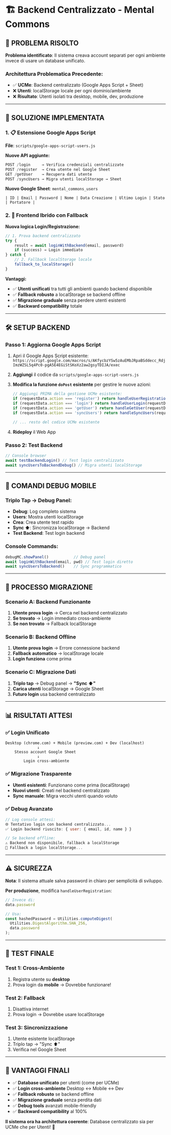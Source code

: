 # 🏗️ Backend Centralizzato - Mental Commons

## 🎯 **PROBLEMA RISOLTO**

**Problema identificato**: Il sistema creava account separati per ogni ambiente invece di usare un database unificato.

### **Architettura Problematica Precedente:**
- ✅ **UCMe**: Backend centralizzato (Google Apps Script + Sheet)
- ❌ **Utenti**: localStorage locale per ogni dominio/ambiente
- ❌ **Risultato**: Utenti isolati tra desktop, mobile, dev, produzione

---

## 🚀 **SOLUZIONE IMPLEMENTATA**

### **1. 📋 Estensione Google Apps Script**

**File**: `scripts/google-apps-script-users.js`

**Nuove API aggiunte:**
```javascript
POST /login     → Verifica credenziali centralizzate
POST /register  → Crea utente nel Google Sheet
GET /getUser    → Recupera dati utente
POST /syncUsers → Migra utenti localStorage → Sheet
```

**Nuovo Google Sheet**: `mental_commons_users`
```
| ID | Email | Password | Nome | Data Creazione | Ultimo Login | Stato | Portatore |
```

### **2. 🔄 Frontend Ibrido con Fallback**

**Nuova logica Login/Registrazione:**
```javascript
// 1. Prova backend centralizzato
try {
    result = await loginWithBackend(email, password)
    if (success) → Login immediato
} catch {
    // 2. Fallback localStorage locale
    fallback_to_localStorage()
}
```

**Vantaggi:**
- ✅ **Utenti unificati** tra tutti gli ambienti quando backend disponibile
- ✅ **Fallback robusto** a localStorage se backend offline
- ✅ **Migrazione graduale** senza perdere utenti esistenti
- ✅ **Backward compatibility** totale

---

## 🛠️ **SETUP BACKEND**

### **Passo 1: Aggiorna Google Apps Script**

1. Apri il Google Apps Script esistente: 
   `https://script.google.com/macros/s/AKfycbzYSw5zAuEMbJRpaBSddecc_RdjImzWZSL5q4Pc0-pgA5E4EGiStSKoXz2aw2gsyTDIJA/exec`

2. **Aggiungi** il codice da `scripts/google-apps-script-users.js` 

3. **Modifica la funzione `doPost` esistente** per gestire le nuove azioni:
   ```javascript
   // Aggiungi PRIMA della gestione UCMe esistente:
   if (requestData.action === 'register') return handleUserRegistration(requestData);
   if (requestData.action === 'login') return handleUserLogin(requestData);
   if (requestData.action === 'getUser') return handleGetUser(requestData);
   if (requestData.action === 'syncUsers') return handleSyncUsers(requestData);
   
   // ... resto del codice UCMe esistente
   ```

4. **Rideploy** il Web App

### **Passo 2: Test Backend**

```javascript
// Console browser
await testBackendLogin() // Test login centralizzato
await syncUsersToBackendDebug() // Migra utenti localStorage
```

---

## 📱 **COMANDI DEBUG MOBILE**

### **Triplo Tap → Debug Panel:**
- **Debug**: Log completo sistema  
- **Users**: Mostra utenti localStorage
- **Crea**: Crea utente test rapido
- **Sync ⬆️**: Sincronizza localStorage → Backend  
- **Test Backend**: Test login backend

### **Console Commands:**
```javascript
debugMC.showPanel()           // Debug panel
await loginWithBackend(email, pwd) // Test login diretto
await syncUsersToBackend()    // Sync programmatico
```

---

## 🔄 **PROCESSO MIGRAZIONE**

### **Scenario A: Backend Funzionante**
1. **Utente prova login** → Cerca nel backend centralizzato
2. **Se trovato** → Login immediato cross-ambiente  
3. **Se non trovato** → Fallback localStorage  

### **Scenario B: Backend Offline**
1. **Utente prova login** → Errore connessione backend
2. **Fallback automatico** → localStorage locale
3. **Login funziona** come prima

### **Scenario C: Migrazione Dati**
1. **Triplo tap** → Debug panel → **"Sync ⬆️"**
2. **Carica utenti** localStorage → Google Sheet
3. **Futuro login** usa backend centralizzato

---

## 📊 **RISULTATI ATTESI**

### **✅ Login Unificato**
```
Desktop (chrome.com) + Mobile (preview.com) + Dev (localhost)
              ↓
    Stesso account Google Sheet
              ↓
        Login cross-ambiente
```

### **✅ Migrazione Trasparente**
- **Utenti esistenti**: Funzionano come prima (localStorage)
- **Nuovi utenti**: Creati nel backend centralizzato  
- **Sync manuale**: Migra vecchi utenti quando voluto

### **✅ Debug Avanzato**
```javascript
// Log console attesi:
🌐 Tentativo login con backend centralizzato...
✅ Login backend riuscito: { user: { email, id, name } }

// Se backend offline:
⚠️ Backend non disponibile, fallback a localStorage
📱 Fallback a login localStorage...
```

---

## ⚠️ **SICUREZZA**

**Nota**: Il sistema attuale salva password in chiaro per semplicità di sviluppo.

**Per produzione**, modifica `handleUserRegistration`:
```javascript
// Invece di:
data.password

// Usa:
const hashedPassword = Utilities.computeDigest(
  Utilities.DigestAlgorithm.SHA_256, 
  data.password
);
```

---

## 🎯 **TEST FINALE**

### **Test 1: Cross-Ambiente**
1. Registra utente su **desktop**
2. Prova login da **mobile** → Dovrebbe funzionare!

### **Test 2: Fallback**  
1. Disattiva internet
2. Prova login → Dovrebbe usare localStorage

### **Test 3: Sincronizzazione**
1. Utente esistente localStorage
2. Triplo tap → "Sync ⬆️"  
3. Verifica nel Google Sheet

---

## 🌟 **VANTAGGI FINALI**

- ✅ **Database unificato** per utenti (come per UCMe)
- ✅ **Login cross-ambiente** Desktop ↔ Mobile ↔ Dev
- ✅ **Fallback robusto** se backend offline
- ✅ **Migrazione graduale** senza perdita dati
- ✅ **Debug tools** avanzati mobile-friendly
- ✅ **Backward compatibility** al 100%

**Il sistema ora ha architettura coerente**: Database centralizzato sia per UCMe che per Utenti! 🎉 